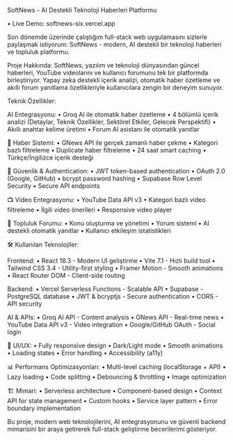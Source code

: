 SoftNews - AI Destekli Teknoloji Haberleri Platformu

• Live Demo: softnews-six.vercel.app

Son dönemde üzerinde çalıştığım full-stack web uygulamasını sizlerle paylaşmak istiyorum: SoftNews - modern, AI destekli bir teknoloji haberleri ve topluluk platformu.

 Proje Hakkında:
SoftNews, yazılım ve teknoloji dünyasından güncel haberleri, YouTube videolarını ve kullanıcı forumunu tek bir platformda birleştiriyor. Yapay zeka destekli içerik analizi, otomatik haber özetleme ve akıllı forum yanıtlama özellikleriyle kullanıcılara zengin bir deneyim sunuyor.

Teknik Özellikler:

AI Entegrasyonu:
• Groq AI ile otomatik haber özetleme
• 4 bölümlü içerik analizi (Detaylar, Teknik Özellikler, Sektörel Etkiler, Gelecek Perspektifi)
• Akıllı anahtar kelime üretimi
• Forum AI asistanı ile otomatik yanıtlar

📰 Haber Sistemi:
• GNews API ile gerçek zamanlı haber çekme
• Kategori bazlı filtreleme
• Duplicate haber filtreleme
• 24 saat smart caching
• Türkçe/İngilizce içerik desteği

🔐 Güvenlik & Authentication:
• JWT token-based authentication
• OAuth 2.0 (Google, GitHub)
• bcrypt password hashing
• Supabase Row Level Security
• Secure API endpoints

📺 Video Entegrasyonu:
• YouTube Data API v3
• Kategori bazlı video filtreleme
• İlgili video önerileri
• Responsive video player

💬 Topluluk Forumu:
• Konu oluşturma ve yönetimi
• Yorum sistemi
• AI destekli otomatik yanıtlar
• Kullanıcı etkileşim istatistikleri

🛠️ Kullanılan Teknolojiler:

Frontend:
• React 18.3 - Modern UI geliştirme
• Vite 7.1 - Hızlı build tool
• Tailwind CSS 3.4 - Utility-first styling
• Framer Motion - Smooth animations
• React Router DOM - Client-side routing

Backend:
• Vercel Serverless Functions - Scalable API
• Supabase - PostgreSQL database
• JWT & bcryptjs - Secure authentication
• CORS - API security

AI & APIs:
• Groq AI API - Content analysis
• GNews API - Real-time news
• YouTube Data API v3 - Video integration
• Google/GitHub OAuth - Social login

🎨 UI/UX:
• Fully responsive design
• Dark/Light mode
• Smooth animations
• Loading states
• Error handling
• Accessibility (a11y)

📊 Performans Optimizasyonları:
• Multi-level caching (localStorage + API)
• Lazy loading
• Code splitting
• Debouncing & throttling
• Image optimization

🏗️ Mimari:
• Serverless architecture
• Component-based design
• Context API for state management
• Custom hooks
• Service layer pattern
• Error boundary implementation


Bu proje, modern web teknolojilerini, AI entegrasyonunu ve güvenli backend mimarisini bir araya getirerek full-stack geliştirme becerilerimi gösteriyor.
